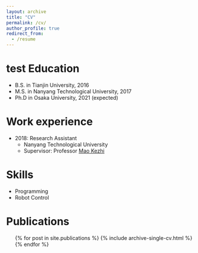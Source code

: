 ```yaml
---
layout: archive
title: "CV"
permalink: /cv/
author_profile: true
redirect_from:
  - /resume
---
```


test
Education
======
* B.S. in Tianjin University, 2016
* M.S. in Nanyang Technological University, 2017
* Ph.D in Osaka University, 2021 (expected)

Work experience
======
* 2018: Research Assistant
  * Nanyang Technological University
  * Supervisor: Professor [Mao Kezhi](https://dr.ntu.edu.sg/cris/rp/rp00158)

Skills
======
* Programming
* Robot Control

Publications
======
  <ul>{% for post in site.publications %}
    {% include archive-single-cv.html %}
  {% endfor %}</ul>
  
